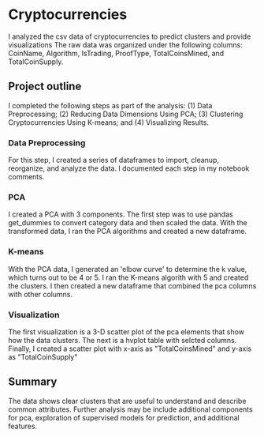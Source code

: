 # Cryptocurrencies  
I analyzed the csv data of cryptocurrencies to predict clusters and provide visualizations The raw data was organized under the following columns: CoinName, Algorithm, IsTrading, ProofType, TotalCoinsMined, and TotalCoinSupply.  

## Project outline  
I completed the following steps as part of the analysis: (1) Data Preprocessing; (2) Reducing Data Dimensions Using PCA; (3) Clustering Cryptocurrencies Using K-means; and (4) Visualizing Results.  

### Data Preprocessing  
For this step, I created a series of dataframes to import, cleanup, reorganize, and analyze the data. I documented each step in my notebook comments.  

### PCA  
I created a PCA with 3 components. The first step was to use pandas get_dummies to convert category data and then scaled the data. With the transformed data, I ran the PCA algorithms and created a new dataframe.  

### K-means
With the PCA data, I generated an 'elbow curve' to determine the k value, which turns out to be 4 or 5. I ran the K-means algorith with 5 and created the clusters. I then created a new dataframe that combined the pca columns with other columns. 

### Visualization
The first visualization is a 3-D scatter plot of the pca elements that show how the data clusters. The next is a hvplot table with selcted columns. Finally, I created a scatter plot with x-axis as "TotalCoinsMined" and y-axis as "TotalCoinSupply"

## Summary
The data shows clear clusters that are useful to understand and describe common attributes. Further analysis may be include additional components for pca, exploration of supervised models for prediction, and additional features.


